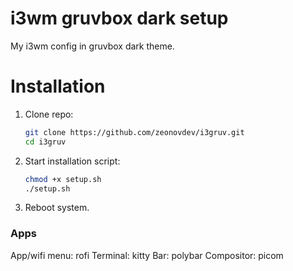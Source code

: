 # i3wm gruvbox dark setup

My i3wm config in gruvbox dark theme.

# Installation
1. Clone repo:
    ```bash
    git clone https://github.com/zeonovdev/i3gruv.git
    cd i3gruv
    ```

2. Start installation script:
    ```bash
    chmod +x setup.sh
    ./setup.sh
    ```
3. Reboot system.

### Apps 
App/wifi menu: rofi
Terminal: kitty
Bar: polybar
Compositor: picom

